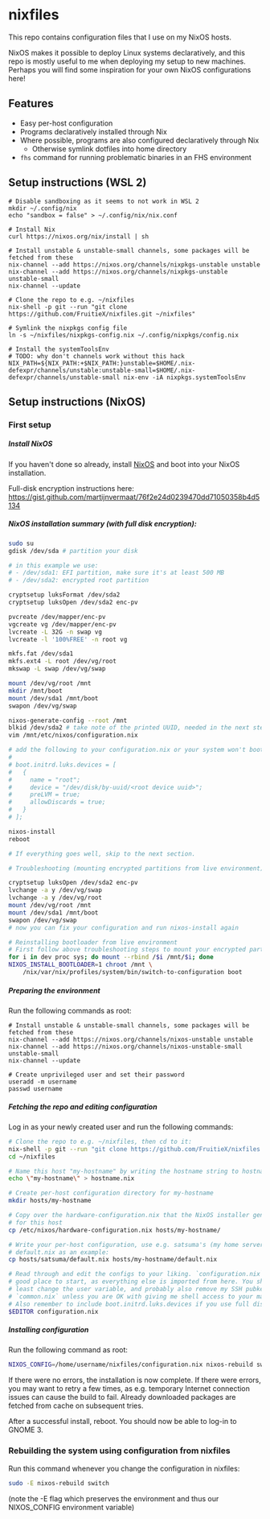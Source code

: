 # nixfiles

This repo contains configuration files that I use on my NixOS hosts.

NixOS makes it possible to deploy Linux systems declaratively, and this repo is mostly useful to me when deploying my setup to new machines. Perhaps you will find some inspiration for your own NixOS configurations here!

## Features

- Easy per-host configuration
- Programs declaratively installed through Nix
- Where possible, programs are also configured declaratively through Nix
  - Otherwise symlink dotfiles into home directory
- `fhs` command for running problematic binaries in an FHS environment

## Setup instructions (WSL 2)

```
# Disable sandboxing as it seems to not work in WSL 2
mkdir ~/.config/nix
echo "sandbox = false" > ~/.config/nix/nix.conf

# Install Nix
curl https://nixos.org/nix/install | sh

# Install unstable & unstable-small channels, some packages will be fetched from these
nix-channel --add https://nixos.org/channels/nixpkgs-unstable unstable
nix-channel --add https://nixos.org/channels/nixpkgs-unstable unstable-small
nix-channel --update

# Clone the repo to e.g. ~/nixfiles
nix-shell -p git --run "git clone https://github.com/FruitieX/nixfiles.git ~/nixfiles"

# Symlink the nixpkgs config file
ln -s ~/nixfiles/nixpkgs-config.nix ~/.config/nixpkgs/config.nix

# Install the systemToolsEnv
# TODO: why don't channels work without this hack
NIX_PATH=${NIX_PATH:+$NIX_PATH:}unstable=$HOME/.nix-defexpr/channels/unstable:unstable-small=$HOME/.nix-defexpr/channels/unstable-small nix-env -iA nixpkgs.systemToolsEnv
```

## Setup instructions (NixOS)

### First setup

##### Install NixOS

If you haven't done so already, install [NixOS](https://nixos.org) and boot into your
NixOS installation.

Full-disk encryption instructions here: https://gist.github.com/martijnvermaat/76f2e24d0239470dd71050358b4d5134

##### NixOS installation summary (with full disk encryption):

```bash
sudo su
gdisk /dev/sda # partition your disk

# in this example we use:
# - /dev/sda1: EFI partition, make sure it's at least 500 MB
# - /dev/sda2: encrypted root partition

cryptsetup luksFormat /dev/sda2
cryptsetup luksOpen /dev/sda2 enc-pv

pvcreate /dev/mapper/enc-pv
vgcreate vg /dev/mapper/enc-pv
lvcreate -L 32G -n swap vg
lvcreate -l '100%FREE' -n root vg

mkfs.fat /dev/sda1
mkfs.ext4 -L root /dev/vg/root
mkswap -L swap /dev/vg/swap

mount /dev/vg/root /mnt
mkdir /mnt/boot
mount /dev/sda1 /mnt/boot
swapon /dev/vg/swap

nixos-generate-config --root /mnt
blkid /dev/sda2 # take note of the printed UUID, needed in the next step
vim /mnt/etc/nixos/configuration.nix

# add the following to your configuration.nix or your system won't boot:
#
# boot.initrd.luks.devices = [
#   {
#     name = "root";
#     device = "/dev/disk/by-uuid/<root device uuid>";
#     preLVM = true;
#     allowDiscards = true;
#   }
# ];

nixos-install
reboot

# If everything goes well, skip to the next section.

# Troubleshooting (mounting encrypted partitions from live environment)

cryptsetup luksOpen /dev/sda2 enc-pv
lvchange -a y /dev/vg/swap
lvchange -a y /dev/vg/root
mount /dev/vg/root /mnt
mount /dev/sda1 /mnt/boot
swapon /dev/vg/swap
# now you can fix your configuration and run nixos-install again

# Reinstalling bootloader from live environment
# First follow above troubleshooting steps to mount your encrypted partitions.
for i in dev proc sys; do mount --rbind /$i /mnt/$i; done
NIXOS_INSTALL_BOOTLOADER=1 chroot /mnt \
    /nix/var/nix/profiles/system/bin/switch-to-configuration boot
```

##### Preparing the environment

Run the following commands as root:

```
# Install unstable & unstable-small channels, some packages will be fetched from these
nix-channel --add https://nixos.org/channels/nixos-unstable unstable
nix-channel --add https://nixos.org/channels/nixos-unstable-small unstable-small
nix-channel --update

# Create unprivileged user and set their password
useradd -m username
passwd username
```

##### Fetching the repo and editing configuration

Log in as your newly created user and run the following commands:

```sh
# Clone the repo to e.g. ~/nixfiles, then cd to it:
nix-shell -p git --run "git clone https://github.com/FruitieX/nixfiles.git ~/nixfiles"
cd ~/nixfiles

# Name this host "my-hostname" by writing the hostname string to hostname.nix
echo \"my-hostname\" > hostname.nix

# Create per-host configuration directory for my-hostname
mkdir hosts/my-hostname

# Copy over the hardware-configuration.nix that the NixOS installer generated
# for this host
cp /etc/nixos/hardware-configuration.nix hosts/my-hostname/

# Write your per-host configuration, use e.g. satsuma's (my home server)
# default.nix as an example:
cp hosts/satsuma/default.nix hosts/my-hostname/default.nix

# Read through and edit the configs to your liking. `configuration.nix` is a
# good place to start, as everything else is imported from here. You should at
# least change the user variable, and probably also remove my SSH pubkey from
# `common.nix` unless you are OK with giving me shell access to your machines... :-)
# Also remember to include boot.initrd.luks.devices if you use full disk encryption!
$EDITOR configuration.nix
```

##### Installing configuration

Run the following command as root:

```sh
NIXOS_CONFIG=/home/username/nixfiles/configuration.nix nixos-rebuild switch
```

If there were no errors, the installation is now complete. If there were
errors, you may want to retry a few times, as e.g. temporary Internet
connection issues can cause the build to fail. Already downloaded packages are fetched
from cache on subsequent tries.

After a successful install, reboot. You should now be able to log-in to GNOME 3.

### Rebuilding the system using configuration from nixfiles

Run this command whenever you change the configuration in nixfiles:

```sh
sudo -E nixos-rebuild switch
```

(note the -E flag which preserves the environment and thus our NIXOS_CONFIG environment variable)
